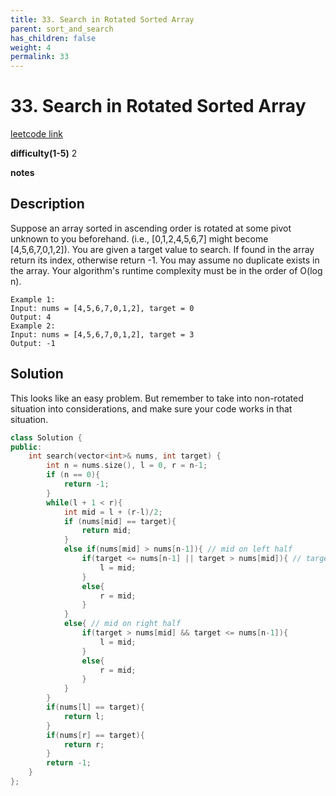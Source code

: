 ```yaml
---
title: 33. Search in Rotated Sorted Array
parent: sort_and_search
has_children: false
weight: 4
permalink: 33
---
```

# 33. Search in Rotated Sorted Array
[leetcode link](https://leetcode.com/problems/search-in-rotated-sorted-array)

**difficulty(1-5)** 
2

**notes**   


## Description
Suppose an array sorted in ascending order is rotated at some pivot unknown to you beforehand.
(i.e., [0,1,2,4,5,6,7] might become [4,5,6,7,0,1,2]).
You are given a target value to search. If found in the array return its index, otherwise return -1.
You may assume no duplicate exists in the array.
Your algorithm's runtime complexity must be in the order of O(log n).
```
Example 1:
Input: nums = [4,5,6,7,0,1,2], target = 0
Output: 4
Example 2:
Input: nums = [4,5,6,7,0,1,2], target = 3
Output: -1
```
## Solution

This looks like an easy problem. But remember to take into non-rotated situation into considerations, and make sure your code works in that situation.

```c++
class Solution {
public:
    int search(vector<int>& nums, int target) {
        int n = nums.size(), l = 0, r = n-1;
        if (n == 0){
            return -1;
        }
        while(l + 1 < r){
            int mid = l + (r-l)/2;
            if (nums[mid] == target){
                return mid;
            }
            else if(nums[mid] > nums[n-1]){ // mid on left half
                if(target <= nums[n-1] || target > nums[mid]){ // target is on right side compared to mid
                    l = mid;
                }
                else{
                    r = mid;
                }
            }
            else{ // mid on right half
                if(target > nums[mid] && target <= nums[n-1]){
                    l = mid;
                }
                else{
                    r = mid;
                }                
            }
        }
        if(nums[l] == target){
            return l;
        }
        if(nums[r] == target){
            return r;
        }
        return -1;
    }
};
```


<!-- 
Default label
{: .label }

Blue label
{: .label .label-blue }

Stable
{: .label .label-green }

New release
{: .label .label-purple }

Coming soon
{: .label .label-yellow }

Deprecated
{: .label .label-red } -->
